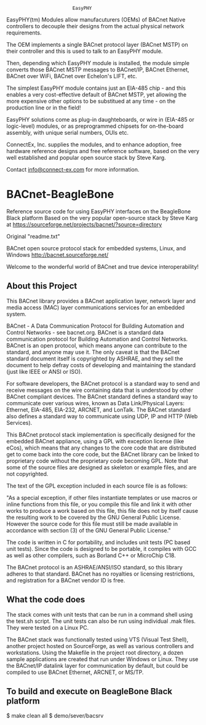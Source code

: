 
							EasyPHY

EasyPHY(tm) Modules allow manufacuturers (OEMs) of BACnet Native controllers to 
decouple their designs from the actual physical network requirements.

The OEM implements a single BACnet protocol layer (BACnet MSTP) on their controller
and this is used to talk to an EasyPHY module.

Then, depending which EasyPHY module is installed, the module simple converts
those BACnet MSTP messages to BACnet/IP, BACnet Ethernet, BACnet over WiFi,
BACnet over Echelon's LIFT, etc.

The simplest EasyPHY module contains just an EIA-485 chip - and this enables a very
cost-effective default of BACnet MSTP, yet allowing the more expensive
other options to be substitued at any time - on the production line or 
in the field!

EasyPHY solutions come as plug-in daughteboards, or wire in (EIA-485 or
logic-level) modules, or as preprogrammed chipsets for on-the-board
assembly, with unique serial numbers, OUIs etc.

ConnectEx, Inc. supplies the modules, and to enhance adoption, free 
hardware reference designs and free reference software, based on the very
well established and popular open source stack by Steve Karg.

Contact info@connect-ex.com for more information.


BACnet-BeagleBone
=================

Reference source code for using EasyPHY interfaces on the BeagleBone Black platform
Based on the very popular open-source stack by Steve Karg at https://sourceforge.net/projects/bacnet/?source=directory 


Original "readme.txt"

BACnet open source protocol stack for embedded systems, Linux, and Windows
http://bacnet.sourceforge.net/

Welcome to the wonderful world of BACnet and true device interoperability!

About this Project
------------------

This BACnet library provides a BACnet application layer, network layer and
media access (MAC) layer communications services for an embedded system.

BACnet - A Data Communication Protocol for Building Automation and Control
Networks - see bacnet.org. BACnet is a standard data communication protocol for
Building Automation and Control Networks. BACnet is an open protocol, which
means anyone can contribute to the standard, and anyone may use it. The only
caveat is that the BACnet standard document itself is copyrighted by ASHRAE,
and they sell the document to help defray costs of developing and maintaining
the standard (just like IEEE or ANSI or ISO).

For software developers, the BACnet protocol is a standard way to send and
receive messages on the wire containing data that is understood by other BACnet
compliant devices. The BACnet standard defines a standard way to communicate
over various wires, known as Data Link/Physical Layers: Ethernet, EIA-485,
EIA-232, ARCNET, and LonTalk. The BACnet standard also defines a standard way
to communicate using UDP, IP and HTTP (Web Services).

This BACnet protocol stack implementation is specifically designed for the
embedded BACnet appliance, using a GPL with exception license (like eCos),
which means that any changes to the core code that are distributed get to come
back into the core code, but the BACnet library can be linked to proprietary
code without the proprietary code becoming GPL. Note that some of the source
files are designed as skeleton or example files, and are not copyrighted.

The text of the GPL exception included in each source file is as follows: 

"As a special exception, if other files instantiate templates or use macros or
inline functions from this file, or you compile this file and link it with
other works to produce a work based on this file, this file does not by itself
cause the resulting work to be covered by the GNU General Public License.
However the source code for this file must still be made available in
accordance with section (3) of the GNU General Public License."

The code is written in C for portability, and includes unit tests (PC based
unit tests). Since the code is designed to be portable, it compiles with GCC as
well as other compilers, such as Borland C++ or MicroChip C18.

The BACnet protocol is an ASHRAE/ANSI/ISO standard, so this library adheres to
that standard. BACnet has no royalties or licensing restrictions, and
registration for a BACnet vendor ID is free.

What the code does
------------------

The stack comes with unit tests that can be run in a command shell using the
test.sh script. The unit tests can also be run using individual .mak files.
They were tested on a Linux PC.

The BACnet stack was functionally tested using VTS (Visual Test Shell), another
project hosted on SourceForge, as well as various controllers and workstations.
Using the Makefile in the project root directory, a dozen sample applications
are created that run under Windows or Linux. They use the BACnet/IP datalink
layer for communication by default, but could be compiled to use BACnet 
Ethernet, ARCNET, or MS/TP.


To build and execute on BeagleBone Black platform
-------------------------------------------------

$ make clean all
$ demo/sever/bacsrv


